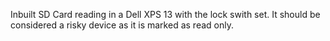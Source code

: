 Inbuilt SD Card reading in a Dell XPS 13 with the lock swith set. It should be
considered a risky device as it is marked as read only.
